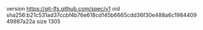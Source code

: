 version https://git-lfs.github.com/spec/v1
oid sha256:b21c531ad37ccbf4b76e618cd145b6665cdd36f30e488a6c198440949987a22a
size 1305
